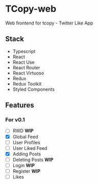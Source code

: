 # TCopy-web

Web frontend for tcopy - Twitter Like App

## Stack

- Typescript
- React
- React Use
- React Router
- React Virtuoso
- Redux
- Redux Toolkit
- Styled Components

## Features

### For v0.1

- [ ] RWD **WIP**
- [x] Global Feed
- [ ] User Profiles
- [ ] User Liked Feed
- [x] Adding Posts
- [ ] Deleting Posts **WIP**
- [ ] Login **WIP**
- [ ] Register **WIP**
- [ ] Likes
